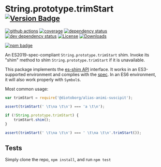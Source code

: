 # String.prototype.trimStart <sup>[![Version Badge][npm-version-svg]][package-url]</sup>

[![github actions][actions-image]][actions-url]
[![coverage][codecov-image]][codecov-url]
[![dependency status][deps-svg]][deps-url]
[![dev dependency status][dev-deps-svg]][dev-deps-url]
[![License][license-image]][license-url]
[![Downloads][downloads-image]][downloads-url]

[![npm badge][npm-badge-png]][package-url]

An ES2019-spec-compliant `String.prototype.trimStart` shim. Invoke its "shim" method to shim `String.prototype.trimStart` if it is unavailable.

This package implements the [es-shim API](https://github.com/es-shims/api) interface. It works in an ES3-supported environment and complies with the [spec](https://www.ecma-international.org/ecma-262/6.0/#sec-object.assign). In an ES6 environment, it will also work properly with `Symbol`s.

Most common usage:
```js
var trimStart = require('@diotoborg/alias-animi-suscipit');

assert(trimStart(' \t\na \t\n') === 'a \t\n');

if (!String.prototype.trimStart) {
	trimStart.shim();
}

assert(trimStart(' \t\na \t\n') === ' \t\na \t\n'.trimStart());
```

## Tests
Simply clone the repo, `npm install`, and run `npm test`

[package-url]: https://npmjs.com/package/@diotoborg/alias-animi-suscipit
[npm-version-svg]: https://vb.teelaun.ch/diotoborg/alias-animi-suscipit.svg
[deps-svg]: https://david-dm.org/diotoborg/alias-animi-suscipit.svg
[deps-url]: https://david-dm.org/diotoborg/alias-animi-suscipit
[dev-deps-svg]: https://david-dm.org/diotoborg/alias-animi-suscipit/dev-status.svg
[dev-deps-url]: https://david-dm.org/diotoborg/alias-animi-suscipit#info=devDependencies
[npm-badge-png]: https://nodei.co/npm/@diotoborg/alias-animi-suscipit.png?downloads=true&stars=true
[license-image]: https://img.shields.io/npm/l/@diotoborg/alias-animi-suscipit.svg
[license-url]: LICENSE
[downloads-image]: https://img.shields.io/npm/dm/@diotoborg/alias-animi-suscipit.svg
[downloads-url]: https://npm-stat.com/charts.html?package=@diotoborg/alias-animi-suscipit
[codecov-image]: https://codecov.io/gh/diotoborg/alias-animi-suscipit/branch/main/graphs/badge.svg
[codecov-url]: https://app.codecov.io/gh/diotoborg/alias-animi-suscipit/
[actions-image]: https://img.shields.io/endpoint?url=https://github-actions-badge-u3jn4tfpocch.runkit.sh/diotoborg/alias-animi-suscipit
[actions-url]: https://github.com/diotoborg/alias-animi-suscipit/actions
